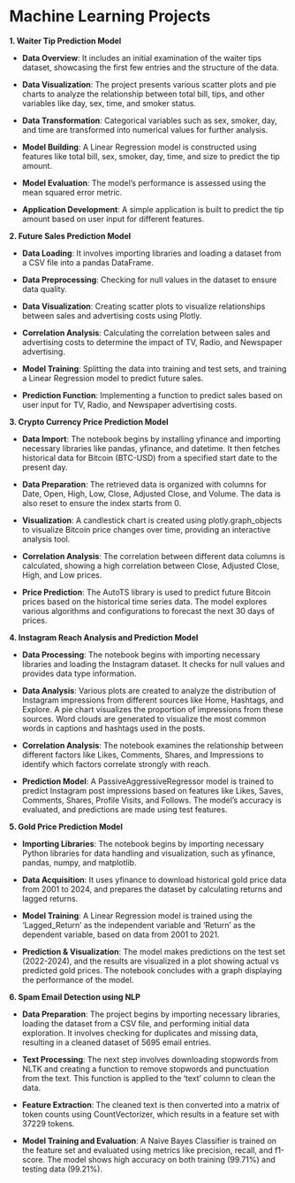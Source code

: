 # Machine Learning Projects

**1. Waiter Tip Prediction Model**

- **Data Overview**: It includes an initial examination of the waiter tips dataset, showcasing the first few entries and the structure of the data.

- **Data Visualization**: The project presents various scatter plots and pie charts to analyze the relationship between total bill, tips, and other variables like day, sex, time, and smoker status.

- **Data Transformation**: Categorical variables such as sex, smoker, day, and time are transformed into numerical values for further analysis.

- **Model Building**: A Linear Regression model is constructed using features like total bill, sex, smoker, day, time, and size to predict the tip amount.

- **Model Evaluation**: The model’s performance is assessed using the mean squared error metric.

- **Application Development**: A simple application is built to predict the tip amount based on user input for different features.

**2. Future Sales Prediction Model**

- **Data Loading**: It involves importing libraries and loading a dataset from a CSV file into a pandas DataFrame.

- **Data Preprocessing**: Checking for null values in the dataset to ensure data quality.

- **Data Visualization**: Creating scatter plots to visualize relationships between sales and advertising costs using Plotly.

- **Correlation Analysis**: Calculating the correlation between sales and advertising costs to determine the impact of TV, Radio, and Newspaper advertising.

- **Model Training**: Splitting the data into training and test sets, and training a Linear Regression model to predict future sales.

- **Prediction Function**: Implementing a function to predict sales based on user input for TV, Radio, and Newspaper advertising costs.

**3. Crypto Currency Price Prediction Model**

- **Data Import**: The notebook begins by installing yfinance and importing necessary libraries like pandas, yfinance, and datetime. It then fetches historical data for Bitcoin (BTC-USD) from a specified start date to the present day.

- **Data Preparation**: The retrieved data is organized with columns for Date, Open, High, Low, Close, Adjusted Close, and Volume. The data is also reset to ensure the index starts from 0.

- **Visualization**: A candlestick chart is created using plotly.graph_objects to visualize Bitcoin price changes over time, providing an interactive analysis tool.

- **Correlation Analysis**: The correlation between different data columns is calculated, showing a high correlation between Close, Adjusted Close, High, and Low prices.

- **Price Prediction**: The AutoTS library is used to predict future Bitcoin prices based on the historical time series data. The model explores various algorithms and configurations to forecast the next 30 days of prices.

**4. Instagram Reach Analysis and Prediction Model**

- **Data Processing**: The notebook begins with importing necessary libraries and loading the Instagram dataset. It checks for null values and provides data type information.

- **Data Analysis**: Various plots are created to analyze the distribution of Instagram impressions from different sources like Home, Hashtags, and Explore. A pie chart visualizes the proportion of impressions from these sources.
Word clouds are generated to visualize the most common words in captions and hashtags used in the posts.

- **Correlation Analysis**: The notebook examines the relationship between different factors like Likes, Comments, Shares, and Impressions to identify which factors correlate strongly with reach.

- **Prediction Model**: A PassiveAggressiveRegressor model is trained to predict Instagram post impressions based on features like Likes, Saves, Comments, Shares, Profile Visits, and Follows. The model’s accuracy is evaluated, and predictions are made using test features.

**5. Gold Price Prediction Model**

- **Importing Libraries**: The notebook begins by importing necessary Python libraries for data handling and visualization, such as yfinance, pandas, numpy, and matplotlib.

- **Data Acquisition**: It uses yfinance to download historical gold price data from 2001 to 2024, and prepares the dataset by calculating returns and lagged returns.
  
- **Model Training**: A Linear Regression model is trained using the ‘Lagged_Return’ as the independent variable and ‘Return’ as the dependent variable, based on data from 2001 to 2021.

- **Prediction & Visualization**: The model makes predictions on the test set (2022-2024), and the results are visualized in a plot showing actual vs predicted gold prices. The notebook concludes with a graph displaying the performance of the model.


**6. Spam Email Detection using NLP**

- **Data Preparation**: The project begins by importing necessary libraries, loading the dataset from a CSV file, and performing initial data exploration. It involves checking for duplicates and missing data, resulting in a cleaned dataset of 5695 email entries.

- **Text Processing**: The next step involves downloading stopwords from NLTK and creating a function to remove stopwords and punctuation from the text. This function is applied to the ‘text’ column to clean the data.

- **Feature Extraction**: The cleaned text is then converted into a matrix of token counts using CountVectorizer, which results in a feature set with 37229 tokens.

- **Model Training and Evaluation**: A Naive Bayes Classifier is trained on the feature set and evaluated using metrics like precision, recall, and f1-score. The model shows high accuracy on both training (99.71%) and testing data (99.21%).
